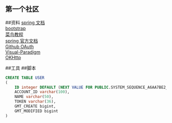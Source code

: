 ## 第一个社区

##资料
[spring 文档](https://spring.io/)  
[bootstrap](https://www.bootcss.com/)  
[菜鸟教程](https://www.runoob.com/java/java-tutorial.html)  
[spring 官方文档](http://mybatis.org/spring-boot-starter/mybatis-spring-boot-autoconfigure/#)  
[Github OAuth](https://developer.github.com/apps/building-oauth-apps/)  
[Visual-Paradigm](https://www.visual-paradigm.com/)  
[OKHttp](https://square.github.io/okhttp/)  

##工具
##脚本
```sql
CREATE TABLE USER
(
    ID integer DEFAULT (NEXT VALUE FOR PUBLIC.SYSTEM_SEQUENCE_A6AA7BE2_61F8_4E23_B8B1_CA5DD0D2D20F) AUTO_INCREMENT PRIMARY KEY NOT NULL,
    ACCOUNT_ID varchar(100),
    NAME varchar(50),
    TOKEN varchar(36),
    GMT_CREATE bigint,
    GMT_MODIFIED bigint
)
```